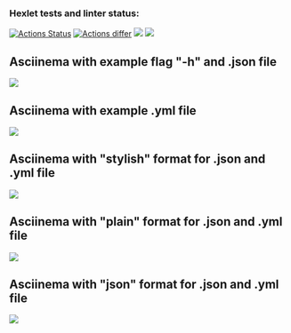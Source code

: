 ### Hexlet tests and linter status:
[![Actions Status](https://github.com/Smslawer/java-project-lvl2/workflows/hexlet-check/badge.svg)](https://github.com/Smslawer/java-project-lvl2/actions)
[![Actions differ](https://github.com/Smslawer/java-project-lvl2/workflows/actions-differ/badge.svg)](https://github.com/Smslawer/java-project-lvl2/actions)
<a href="https://codeclimate.com/github/Smslawer/java-project-lvl2/maintainability"><img src="https://api.codeclimate.com/v1/badges/86ffa4e40b9e523aac71/maintainability" /></a>
<a href="https://codeclimate.com/github/Smslawer/java-project-lvl2/test_coverage"><img src="https://api.codeclimate.com/v1/badges/86ffa4e40b9e523aac71/test_coverage" /></a>

## Asciinema with example flag "-h" and .json file
<a href="https://asciinema.org/a/AgKubvZwXZKOnwkHHoVSOwpYT" target="_blank">
<img src="https://asciinema.org/a/AgKubvZwXZKOnwkHHoVSOwpYT.svg" />
</a>

## Asciinema with example .yml file
<a href="https://asciinema.org/a/0WsqoONc44yGHneQ4eqfoKUXw" target="_blank">
<img src="https://asciinema.org/a/0WsqoONc44yGHneQ4eqfoKUXw.svg" />
</a>

## Asciinema with "stylish" format for .json and .yml file
<a href="https://asciinema.org/a/s5iQr95pc2icRLKEzm9Bd98j8" target="_blank">
<img src="https://asciinema.org/a/s5iQr95pc2icRLKEzm9Bd98j8.svg" />
</a>

## Asciinema with "plain" format for .json and .yml file
<a href="https://asciinema.org/a/Lgipw5dGhzypI8pk3rupET0lM" target="_blank">
<img src="https://asciinema.org/a/Lgipw5dGhzypI8pk3rupET0lM.svg" />
</a>

## Asciinema with "json" format for .json and .yml file
<a href="https://asciinema.org/a/JZEcjeRxOHHK7XNJZpzTZoYdS" target="_blank">
<img src="https://asciinema.org/a/JZEcjeRxOHHK7XNJZpzTZoYdS.svg" />
</a>
